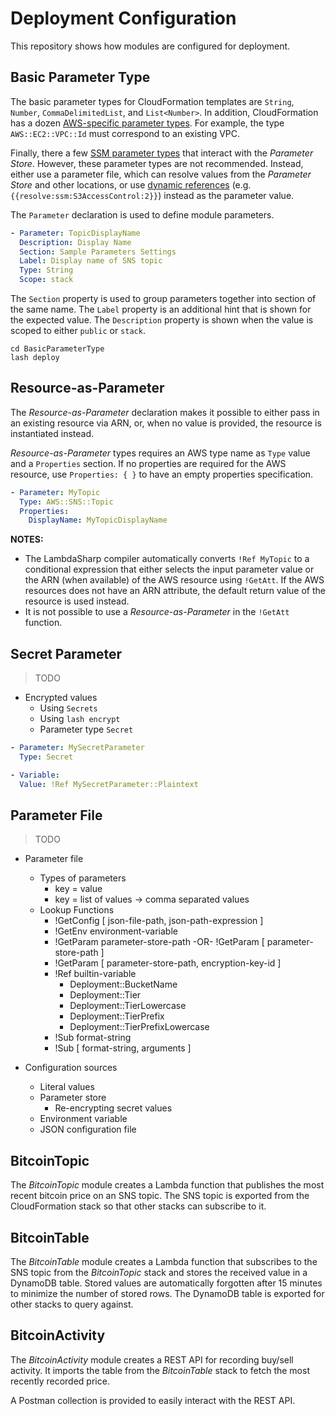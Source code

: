 # Deployment Configuration

This repository shows how modules are configured for deployment.

## Basic Parameter Type

The basic parameter types for CloudFormation templates are `String`, `Number`, `CommaDelimitedList`, and `List<Number>`. In addition, CloudFormation has a dozen [AWS-specific parameter types](https://docs.aws.amazon.com/AWSCloudFormation/latest/UserGuide/parameters-section-structure.html#aws-specific-parameter-types). For example, the type `AWS::EC2::VPC::Id` must correspond to an existing VPC.

Finally, there a few [SSM parameter types](https://docs.aws.amazon.com/AWSCloudFormation/latest/UserGuide/parameters-section-structure.html#aws-ssm-parameter-types) that interact with the _Parameter Store_. However, these parameter types are not recommended. Instead, either use a parameter file, which can resolve values from the _Parameter Store_ and other locations, or use [dynamic references](https://docs.aws.amazon.com/AWSCloudFormation/latest/UserGuide/dynamic-references.html) (e.g. `{{resolve:ssm:S3AccessControl:2}}`) instead as the parameter value.

The `Parameter` declaration is used to define module parameters.

```yaml
- Parameter: TopicDisplayName
  Description: Display Name
  Section: Sample Parameters Settings
  Label: Display name of SNS topic
  Type: String
  Scope: stack
```

The `Section` property is used to group parameters together into section of the same name. The `Label` property is an additional hint that is shown for the expected value. The `Description` property is shown when the value is scoped to either `public` or `stack`.

```
cd BasicParameterType
lash deploy
```

## Resource-as-Parameter

The _Resource-as-Parameter_ declaration makes it possible to either pass in an existing resource via ARN, or, when no value is provided, the resource is instantiated instead.

_Resource-as-Parameter_ types requires an AWS type name as `Type` value and a `Properties` section. If no properties are required for the AWS resource, use `Properties: { }` to have an empty properties specification.

```yaml
- Parameter: MyTopic
  Type: AWS::SNS::Topic
  Properties:
    DisplayName: MyTopicDisplayName
```

**NOTES:**
* The LambdaSharp compiler automatically converts `!Ref MyTopic` to a conditional expression that either selects the input parameter value or the ARN (when available) of the AWS resource using `!GetAtt`. If the AWS resources does not have an ARN attribute, the default return value of the resource is used instead.
* It is not possible to use a _Resource-as-Parameter_ in the `!GetAtt` function.

## Secret Parameter

> TODO

* Encrypted values
    * Using `Secrets`
    * Using `lash encrypt`
    * Parameter type `Secret`
```yaml
- Parameter: MySecretParameter
  Type: Secret

- Variable:
  Value: !Ref MySecretParameter::Plaintext
```

## Parameter File

> TODO

* Parameter file
    * Types of parameters
        * key = value
        * key = list of values -> comma separated values
    * Lookup Functions
        * !GetConfig [ json-file-path, json-path-expression ]
        * !GetEnv environment-variable
        * !GetParam parameter-store-path -OR- !GetParam [ parameter-store-path ]
        * !GetParam [ parameter-store-path, encryption-key-id ]
        * !Ref builtin-variable
            * Deployment::BucketName
            * Deployment::Tier
            * Deployment::TierLowercase
            * Deployment::TierPrefix
            * Deployment::TierPrefixLowercase
        * !Sub format-string
        * !Sub [ format-string, arguments ]

* Configuration sources
    * Literal values
    * Parameter store
        * Re-encrypting secret values
    * Environment variable
    * JSON configuration file


















## BitcoinTopic

The _BitcoinTopic_ module creates a Lambda function that publishes the most recent bitcoin price on an SNS topic. The SNS topic is exported from the CloudFormation stack so that other stacks can subscribe to it.

## BitcoinTable

The _BitcoinTable_ module creates a Lambda function that subscribes to the SNS topic from the _BitcoinTopic_ stack and stores the received value in a DynamoDB table. Stored values are automatically forgotten after 15 minutes to minimize the number of stored rows. The DynamoDB table is exported for other stacks to query against.

## BitcoinActivity

The _BitcoinActivity_ module creates a REST API for recording buy/sell activity. It imports the table from the _BitcoinTable_ stack to fetch the most recently recorded price.

A Postman collection is provided to easily interact with the REST API.
